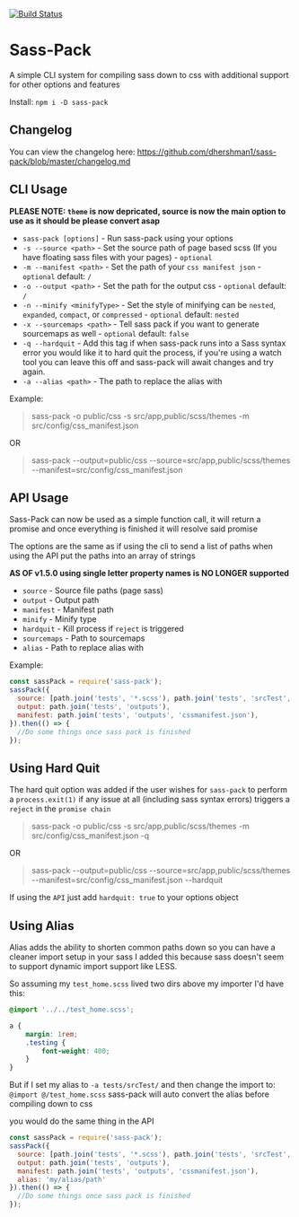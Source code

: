 [![Build Status](https://travis-ci.org/dhershman1/sass-pack.svg?branch=master)](https://travis-ci.org/dhershman1/sass-pack)

# Sass-Pack

A simple CLI system for compiling sass down to css with additional support for other options and features

Install:
`npm i -D sass-pack`

## Changelog

You can view the changelog here: https://github.com/dhershman1/sass-pack/blob/master/changelog.md

## CLI Usage

**PLEASE NOTE: `theme` is now depricated, source is now the main option to use as it should be please convert asap**

 - `sass-pack [options]` - Run sass-pack using your options
 - `-s --source <path>` - Set the source path of page based scss (If you have floating sass files with your pages) - `optional`
 - `-m --manifest <path>`  - Set the path of your `css manifest json` - `optional` default: `/`
 - `-o --output <path>` - Set the path for the output css - `optional` default: `/`
 - `-n --minify <minifyType>` - Set the style of minifying can be `nested`, `expanded`, `compact`, or `compressed` - `optional` default: `nested`
 - `-x --sourcemaps <path>` - Tell sass pack if you want to generate sourcemaps as well - `optional` default: `false`
 - `-q --hardquit` - Add this tag if when sass-pack runs into a Sass syntax error you would like it to hard quit the process, if you're using a watch tool you can leave this off and sass-pack will await changes and try again.
 - `-a --alias <path>` - The path to replace the alias with

Example:
> sass-pack -o public/css -s src/app,public/scss/themes -m src/config/css_manifest.json

OR

> sass-pack --output=public/css --source=src/app,public/scss/themes --manifest=src/config/css_manifest.json

## API Usage

Sass-Pack can now be used as a simple function call, it will return a promise and once everything is finished it will resolve said promise

The options are the same as if using the cli to send a list of paths when using the API put the paths into an array of strings

**AS OF v1.5.0 using single letter property names is NO LONGER supported**

* `source` - Source file paths (page sass)
* `output` - Output path
* `manifest` - Manifest path
* `minify` - Minify type
* `hardquit` - Kill process if `reject` is triggered
* `sourcemaps` - Path to sourcemaps
* `alias` - Path to replace alias with

Example:
```js
const sassPack = require('sass-pack');
sassPack({
  source: [path.join('tests', '*.scss'), path.join('tests', 'srcTest', '*.scss')],
  output: path.join('tests', 'outputs'),
  manifest: path.join('tests', 'outputs', 'cssmanifest.json'),
}).then(() => {
  //Do some things once sass pack is finished
});
```
## Using Hard Quit

The hard quit option was added if the user wishes for `sass-pack` to perform a `process.exit(1)` if any issue at all (including sass syntax errors) triggers a `reject` in the `promise chain`

> sass-pack -o public/css -s src/app,public/scss/themes -m src/config/css_manifest.json -q

OR

> sass-pack --output=public/css --source=src/app,public/scss/themes --manifest=src/config/css_manifest.json --hardquit

If using the `API` just add `hardquit: true` to your options object

## Using Alias

Alias adds the ability to shorten common paths down so you can have a cleaner import setup in your sass I added this because sass doesn't seem to support dynamic import support like LESS.

So assuming my `test_home.scss` lived two dirs above my importer I'd have this:

```scss
@import '../../test_home.scss';

a {
	margin: 1rem;
	.testing {
		font-weight: 400;
	}
}

```
But if I set my alias to `-a tests/srcTest/` and then change the import to: `@import @/test_home.scss` sass-pack will auto convert the alias before compiling down to css

you would do the same thing in the API
```js
const sassPack = require('sass-pack');
sassPack({
  source: [path.join('tests', '*.scss'), path.join('tests', 'srcTest', '*.scss')],
  output: path.join('tests', 'outputs'),
  manifest: path.join('tests', 'outputs', 'cssmanifest.json'),
  alias: 'my/alias/path'
}).then(() => {
  //Do some things once sass pack is finished
});
```
